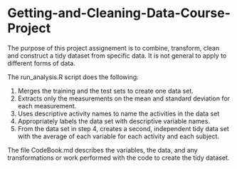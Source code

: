 # Getting-and-Cleaning-Data-Course-Project

The purpose of this project assignement is to combine, transform, clean and construct a tidy dataset
from specific data. It is not general to apply to different forms of data.

 The run_analysis.R script does the following:

1. Merges the training and the test sets to create one data set.
2. Extracts only the measurements on the mean and standard deviation for each measurement. 
3. Uses descriptive activity names to name the activities in the data set
4. Appropriately labels the data set with descriptive variable names. 
5. From the data set in step 4, creates a second, independent tidy data set with the average of each variable for each activity and each subject.

The file CodeBook.md describes the variables, the data, and any transformations or work performed with the code 
to create the tidy dataset.
